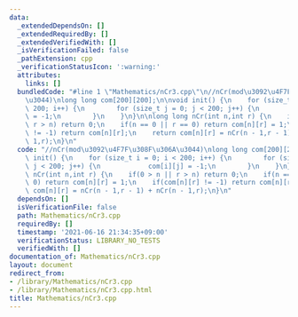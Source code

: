 ```yaml
---
data:
  _extendedDependsOn: []
  _extendedRequiredBy: []
  _extendedVerifiedWith: []
  _isVerificationFailed: false
  _pathExtension: cpp
  _verificationStatusIcon: ':warning:'
  attributes:
    links: []
  bundledCode: "#line 1 \"Mathematics/nCr3.cpp\"\n//nCr(mod\u3092\u4F7F\u308F\u306A\
    \u3044)\nlong long com[200][200];\n\nvoid init() {\n    for (size_t i = 0; i <\
    \ 200; i++) {\n        for (size_t j = 0; j < 200; j++) {\n            com[i][j]\
    \ = -1;\n        }\n    }\n}\n\nlong long nCr(int n,int r) {\n    if(0 > n ||\
    \ r > n) return 0;\n    if(n == 0 || r == 0) return com[n][r] = 1;\n    if(com[n][r]\
    \ != -1) return com[n][r];\n    return com[n][r] = nCr(n - 1,r - 1) + nCr(n -\
    \ 1,r);\n}\n"
  code: "//nCr(mod\u3092\u4F7F\u308F\u306A\u3044)\nlong long com[200][200];\n\nvoid\
    \ init() {\n    for (size_t i = 0; i < 200; i++) {\n        for (size_t j = 0;\
    \ j < 200; j++) {\n            com[i][j] = -1;\n        }\n    }\n}\n\nlong long\
    \ nCr(int n,int r) {\n    if(0 > n || r > n) return 0;\n    if(n == 0 || r ==\
    \ 0) return com[n][r] = 1;\n    if(com[n][r] != -1) return com[n][r];\n    return\
    \ com[n][r] = nCr(n - 1,r - 1) + nCr(n - 1,r);\n}\n"
  dependsOn: []
  isVerificationFile: false
  path: Mathematics/nCr3.cpp
  requiredBy: []
  timestamp: '2021-06-16 21:34:35+09:00'
  verificationStatus: LIBRARY_NO_TESTS
  verifiedWith: []
documentation_of: Mathematics/nCr3.cpp
layout: document
redirect_from:
- /library/Mathematics/nCr3.cpp
- /library/Mathematics/nCr3.cpp.html
title: Mathematics/nCr3.cpp
---
```

